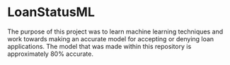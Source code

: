 # LoanStatusML
 The purpose of this project was to learn machine learning techniques and work towards making an accurate model for accepting or denying loan applications. The model that was made within this repository is approximately 80% accurate.
